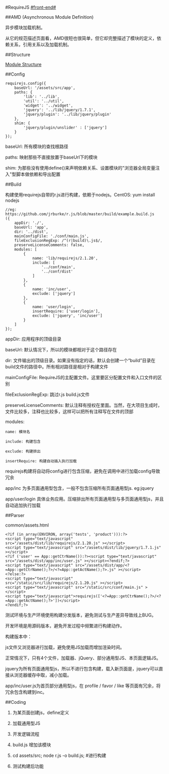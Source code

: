 #RequireJS [#front-end#](/#front-end)

##AMD (Asynchronous Module Definition)

异步模块加载机制。

从它的规范描述页面看，AMD很短也很简单，但它却完整描述了模块的定义，依赖关系，引用关系以及加载机制。

##Structure

[Module Structure](/module_structure)

##Config

```
requirejs.config({
	baseUrl: '/assets/src/app',
	paths: {
		'lib': '../lib',
		'util': '../util',
		'widget': '../widget',
		'jquery': '../lib/jquery/1.7.1',
		'jquery/plugin': '../lib/jquery/plugin'
	},
	shim: {
		'jquery/plugin/unslider' : ['jquery']
	}
});
```

baseUrl: 所有模块的查找根路径

paths: 映射那些不直接放置于baseUrl下的模块

shim: 为那些没有使用define()来声明依赖关系、设置模块的"浏览器全局变量注入"型脚本做依赖和导出配置

##Build

构建使用requirejs自带的r.js进行构建，依赖于nodejs。CentOS: yum install nodejs
```
//eg: https://github.com/jrburke/r.js/blob/master/build/example.build.js
({
	appDir: './',
	baseUrl: 'app',
	dir: '../dist',
	mainConfigFile: './conf/main.js',
	fileExclusionRegExp: /^(r|build)\.js$/,
	preserveLicenseComments: false,
	modules: [
		{
			name: 'lib/requirejs/2.1.20',
			include: [
				'../conf/main',
				'../conf/dist'
			]
		},
		{
			name: 'inc/user',
			exclude: ['jquery']
		},
		{
			name: 'user/login',
			insertRequire: ['user/login'],
			exclude: ['jquery', 'inc/user']
		}
	]
});
```
appDir: 应用程序的顶级目录

baseUrl: 默认情况下，所以的模块都相对于这个路径存在

dir: 文件输出的顶级目录。如果没有指定的话，默认会创建一个“build”目录在build文件的路径中。所有相对路径是相对于构建文件

mainConfigFile: RequireJS的主配置文件。这里要区分配置文件和入口文件的区别

fileExclusionRegExp: 跳过r.js build.js文件

preserveLicenseComments: 默认注释有授权在里面。当然，在大项目生成时，文件比较多，注释也比较多，这样可以把所有注释写在文件的顶部

modules:

	name: 模块名

	include: 构建包含

	exclude: 构建排出

	insertRequire: 构建自动插入执行加载

requirejs构建将自动将config进行包含压缩，避免在调用中进行加载config导致冗余

app/inc 为多页面通用型包含，一般不包含压缩所有页面通用型js. eg:jquery

app/user/login 具体业务应用。压缩排出所有页面通用型与多页面通用型js，并且自动追加执行加载

##Parser

common/assets.html
```
<?if (in_array(ENVIRON, array('tests', 'product'))):?>
<script type="text/javascript" src="/assets/dist/lib/requirejs/2.1.20.js" ></script>
<script type="text/javascript" src="/assets/dist/lib/jquery/1.7.1.js" ></script>
<?if ('user' == App::getCtrName()):?><script type="text/javascript" src="/assets/dist/app/inc/user.js" ></script><?endif;?>
<script type="text/javascript" src="/assets/dist/app/<?=App::getCtrName();?>/<?=App::getActName();?>.js" ></script>
<?else:?>
<script type="text/javascript" src="/static/src/lib/requirejs/2.1.20.js" ></script>
<script type="text/javascript" src="/static/src/conf/main.js" ></script>
<script type="text/javascript">requirejs(['<?=App::getCtrName();?>/<?=App::getActName();?>'])</script>
<?endif;?>
```

测试环境与生产环境使用构建分发版本，避免测试与生产差异导致线上BUG。

开发环境是用源码版本，避免开发过程中频繁进行构建动作。

构建版本中：

js文件又浏览器进行加载，避免使用JS加载而增加渲染时间。

正常情况下，只有4个文件，加载器、jQuery、部分通用型JS、本页面逻辑JS。

jquery为所有页面通用型js，所以不进行包含构建，载入新页面是，jquery可以直接从浏览器缓存中取，减小加载。

app/inc/user.js为首页部分通用型js，在 profile / favor / like 等页面有冗余，将冗余包含构建到inc。

##Coding

1. 为某页面创建js，define定义

2. 加载通用型JS

3. 开发逻辑流程

4. build.js 增加该模块

5. cd assets/src; node r.js -o build.js;  #进行构建

6. 测试构建后功能

